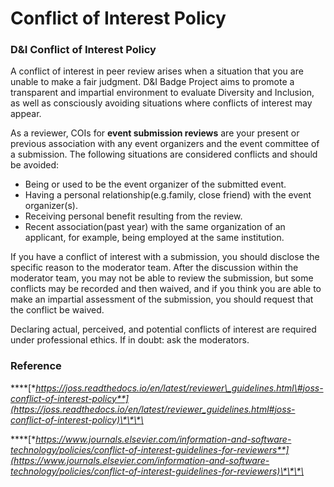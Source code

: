# Conflict of Interest Policy

### D&I Conflict of Interest Policy

A conflict of interest in peer review arises when a situation that you are unable to make a fair judgment. D&I Badge Project aims to promote a transparent and impartial environment to evaluate Diversity and Inclusion, as well as consciously avoiding situations where conflicts of interest may appear. 

As a reviewer, COIs for **event submission reviews** are your present or previous association with any event organizers and the event committee of a submission. The following situations are considered conflicts and should be avoided:

* Being or used to be the event organizer of the submitted event.
* Having a personal relationship\(e.g.family, close friend\) with the event organizer\(s\).
* Receiving personal benefit resulting from the review.
* Recent association\(past year\) with the same organization of an applicant, for example, being employed at the same institution.

If you have a conflict of interest with a submission, you should disclose the specific reason to the moderator team. After the discussion within the moderator team, you may not be able to review the submission, but some conflicts may be recorded and then waived, and if you think you are able to make an impartial assessment of the submission, you should request that the conflict be waived.

Declaring actual, perceived, and potential conflicts of interest are required under professional ethics. If in doubt: ask the moderators.



### **Reference**

\*\*\*\*[**https://joss.readthedocs.io/en/latest/reviewer\_guidelines.html\#joss-conflict-of-interest-policy**](https://joss.readthedocs.io/en/latest/reviewer_guidelines.html#joss-conflict-of-interest-policy)\*\*\*\*

\*\*\*\*[**https://www.journals.elsevier.com/information-and-software-technology/policies/conflict-of-interest-guidelines-for-reviewers**](https://www.journals.elsevier.com/information-and-software-technology/policies/conflict-of-interest-guidelines-for-reviewers)\*\*\*\*















